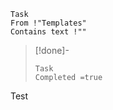 ```dataview
Task
From !"Templates"
Contains text !""
```


>[!done]-
>```dataview
>Task
>Completed =true
>```


Test